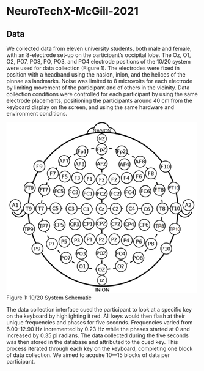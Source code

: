 # NeuroTechX-McGill-2021

## Data

We collected data from eleven university students, both male and female, with an 8-electrode set-up on the participant’s occipital lobe. The Oz, O1, O2, PO7, PO8, PO, PO3, and PO4 electrode positions of the 10/20 system were used for data collection (Figure 1). The electrodes were fixed in position with a headband using the nasion, inion, and the helices of the pinnae as landmarks. Noise was limited to 8 microvolts for each electrode by limiting movement of the participant and of others in the vicinity. Data collection conditions were controlled for each participant by using the same electrode placements, positioning the participants around 40 cm from the keyboard display on the screen, and using the same hardware and environment conditions.

<img src="https://github.com/NTX-McGill/NeuroTechX-McGill-2021/blob/cleanup/img/10:20%20System%20Schematic.png" width="500">
Figure 1: 10/20 System Schematic

The data collection interface cued the participant to look at a specific key on the keyboard by highlighting it red. All keys would then flash at their unique frequencies and phases for five seconds. Frequencies varied from 6.00–12.90 Hz incremented by 0.23 Hz while the phases started at 0 and increased by 0.35 pi radians. The data collected during the five seconds was then stored in the database and attributed to the cued key. This process iterated through each key on the keyboard, completing one block of data collection. We aimed to acquire 10—15 blocks of data per participant.

